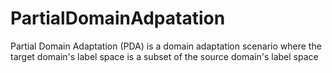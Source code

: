 # PartialDomainAdpatation
Partial Domain Adaptation (PDA) is a domain adaptation scenario where the target domain's label space is a subset of the source domain's label space
